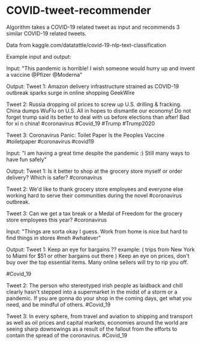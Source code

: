 # COVID-tweet-recommender
Algorithm takes a COVID-19 related tweet as input and recommends 3 similar COVID-19 related tweets. 

Data from kaggle.com/datatattle/covid-19-nlp-text-classification

Example input and output:

Input: "This pandemic is horrible! I wish someone would hurry up and invent a vaccine 
@Pfizer @Moderna"

Output:
Tweet 1: Amazon delivery infrastructure strained as COVID-19 outbreak sparks surge in 
online shopping GeekWire

Tweet 2: Russia dropping oil prices to screw up U.S. drilling &amp; fracking.  China 
dumps WuFlu on U.S.  All in hopes to dismantle our economy!  Do not forget trump said 
its better to deal with us before elections than after! Bad for xi n china! 
#coronavirus #Covid_19 #Trump #Trump2020 

Tweet 3: Coronavirus Panic: Toilet Paper Is the Peoples Vaccine #toiletpaper 
#coronavirus #covid19 

Input: "I am having a great time despite the pandemic :) Still many ways to have fun 
safely"

Output:
Tweet 1: Is it better to shop at the grocery store myself or order delivery? Which is 
safer? #coronavirus

Tweet 2: We'd like to thank grocery store employees and everyone else working hard to 
serve their communities during the novel #coronavirus outbreak.  

Tweet 3: Can we get a tax break or a Medal of Freedom for the grocery store employees 
this year? #coronavirus

Input: "Things are sorta okay I guess. Work from home is nice but hard to find things 
in stores #meh #whatever"

Output:
Tweet 1: Keep an eye for bargains ??
example: ( trips from New York to Miami for $51 or other bargains out there )
Keep an eye on prices, don't buy over the top essential items. Many online sellers will 
try to rip you off. 

#Covid_19

Tweet 2: The person who stereotyped irish people as laidback and chill clearly hasn't 
stepped into a supermarket in the midst of a storm or a pandemic. If you are gonna do 
your shop in the coming days, get what you need, and be mindful of others. #Covid_19

Tweet 3: In every sphere, from travel and aviation to shipping and transport as well as 
oil prices and capital markets, economies around the world are seeing sharp downswings as 
a result of the fallout from the efforts to contain the spread of the coronavirus.
#Covid_19
